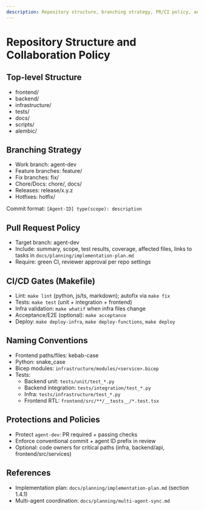 ```yaml
---
description: Repository structure, branching strategy, PR/CI policy, and protections
---
```


# Repository Structure and Collaboration Policy

## Top-level Structure
- frontend/
- backend/
- infrastructure/
- tests/
- docs/
- scripts/
- alembic/

## Branching Strategy
- Work branch: agent-dev
- Feature branches: feature/<scope>
- Fix branches: fix/<scope>
- Chore/Docs: chore/<scope>, docs/<scope>
- Releases: release/x.y.z
- Hotfixes: hotfix/<scope>

Commit format: `[Agent-ID] type(scope): description`

## Pull Request Policy
- Target branch: agent-dev
- Include: summary, scope, test results, coverage, affected files, links to tasks in `docs/planning/implementation-plan.md`
- Require: green CI, reviewer approval per repo settings

## CI/CD Gates (Makefile)
- Lint: `make lint` (python, js/ts, markdown); autofix via `make fix`
- Tests: `make test` (unit + integration + frontend)
- Infra validation: `make whatif` when infra files change
- Acceptance/E2E (optional): `make acceptance`
- Deploy: `make deploy-infra`, `make deploy-functions`, `make deploy`

## Naming Conventions
- Frontend paths/files: kebab-case
- Python: snake_case
- Bicep modules: `infrastructure/modules/<service>.bicep`
- Tests:
  - Backend unit: `tests/unit/test_*.py`
  - Backend integration: `tests/integration/test_*.py`
  - Infra: `tests/infrastructure/test_*.py`
  - Frontend RTL: `frontend/src/**/__tests__/*.test.tsx`

## Protections and Policies
- Protect `agent-dev`: PR required + passing checks
- Enforce conventional commit + agent ID prefix in review
- Optional: code owners for critical paths (infra, backend/api, frontend/src/services)

## References
- Implementation plan: `docs/planning/implementation-plan.md` (section 1.4.1)
- Multi-agent coordination: `docs/planning/multi-agent-sync.md`
